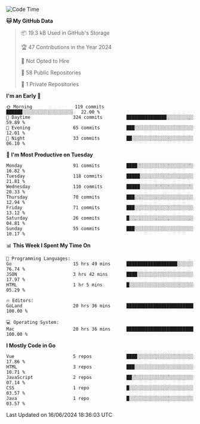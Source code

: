 <!--START_SECTION:waka-->
![Code Time](http://img.shields.io/badge/Code%20Time-1%2C142%20hrs%2017%20mins-blue)

**🐱 My GitHub Data** 

> 📦 19.3 kB Used in GitHub's Storage 
 > 
> 🏆 47 Contributions in the Year 2024
 > 
> 🚫 Not Opted to Hire
 > 
> 📜 58 Public Repositories 
 > 
> 🔑 1 Private Repositories 
 > 
**I'm an Early 🐤** 

```text
🌞 Morning                119 commits         ██████░░░░░░░░░░░░░░░░░░░   22.00 % 
🌆 Daytime                324 commits         ███████████████░░░░░░░░░░   59.89 % 
🌃 Evening                65 commits          ███░░░░░░░░░░░░░░░░░░░░░░   12.01 % 
🌙 Night                  33 commits          ██░░░░░░░░░░░░░░░░░░░░░░░   06.10 % 
```
📅 **I'm Most Productive on Tuesday** 

```text
Monday                   91 commits          ████░░░░░░░░░░░░░░░░░░░░░   16.82 % 
Tuesday                  118 commits         █████░░░░░░░░░░░░░░░░░░░░   21.81 % 
Wednesday                110 commits         █████░░░░░░░░░░░░░░░░░░░░   20.33 % 
Thursday                 70 commits          ███░░░░░░░░░░░░░░░░░░░░░░   12.94 % 
Friday                   71 commits          ███░░░░░░░░░░░░░░░░░░░░░░   13.12 % 
Saturday                 26 commits          █░░░░░░░░░░░░░░░░░░░░░░░░   04.81 % 
Sunday                   55 commits          ███░░░░░░░░░░░░░░░░░░░░░░   10.17 % 
```


📊 **This Week I Spent My Time On** 

```text
💬 Programming Languages: 
Go                       15 hrs 49 mins      ███████████████████░░░░░░   76.74 % 
JSON                     3 hrs 42 mins       ████░░░░░░░░░░░░░░░░░░░░░   17.97 % 
HTML                     1 hr 5 mins         █░░░░░░░░░░░░░░░░░░░░░░░░   05.29 % 

🔥 Editors: 
GoLand                   20 hrs 36 mins      █████████████████████████   100.00 % 

💻 Operating System: 
Mac                      20 hrs 36 mins      █████████████████████████   100.00 % 
```

**I Mostly Code in Go** 

```text
Vue                      5 repos             ████░░░░░░░░░░░░░░░░░░░░░   17.86 % 
HTML                     3 repos             ███░░░░░░░░░░░░░░░░░░░░░░   10.71 % 
JavaScript               2 repos             ██░░░░░░░░░░░░░░░░░░░░░░░   07.14 % 
CSS                      1 repo              █░░░░░░░░░░░░░░░░░░░░░░░░   03.57 % 
Java                     1 repo              █░░░░░░░░░░░░░░░░░░░░░░░░   03.57 % 
```




 Last Updated on 16/06/2024 18:36:03 UTC
<!--END_SECTION:waka-->
